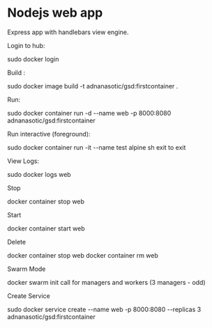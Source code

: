 # Nodejs web app

Express app with handlebars view engine.

Login to hub:

sudo docker login

Build : 

sudo docker image build -t adnanasotic/gsd:firstcontainer .

Run:

sudo docker container run -d --name web -p 8000:8080 adnanasotic/gsd:firstcontainer

Run interactive (foreground):

sudo docker container run -it --name test alpine sh
exit to exit

View Logs:

sudo docker logs web

Stop

docker container stop web

Start

docker container start web

Delete

docker container stop web
docker container rm web

Swarm Mode

docker swarm init
call for managers and workers (3 managers - odd)

Create Service

sudo docker service create --name web -p 8000:8080 --replicas 3 adnanasotic/gsd:firstcontainer
